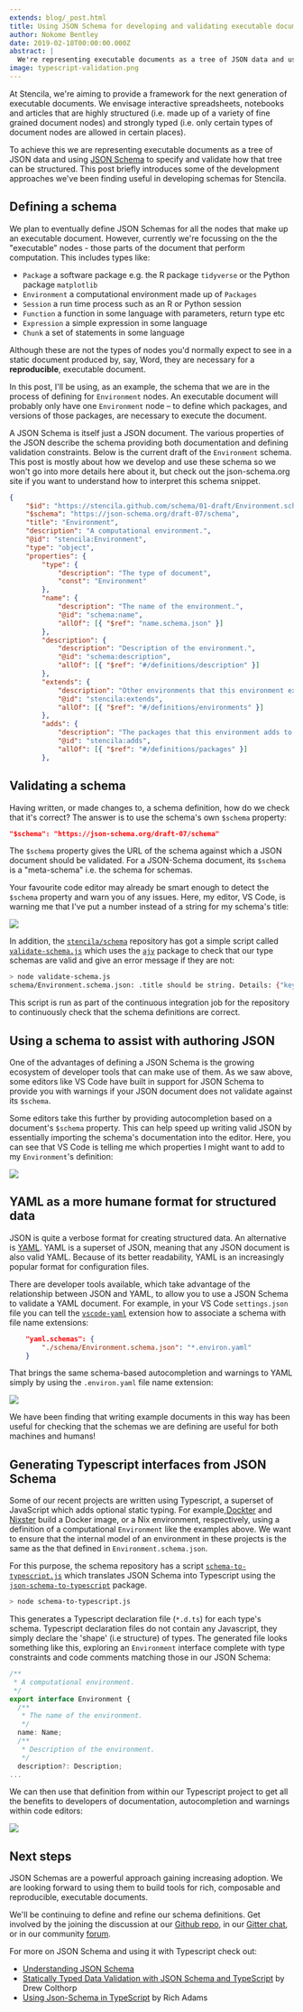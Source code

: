 ```yaml
---
extends: blog/_post.html
title: Using JSON Schema for developing and validating executable documents
author: Nokome Bentley
date: 2019-02-18T00:00:00.000Z
abstract: |
  We're representing executable documents as a tree of JSON data and using [JSON Schema](https://json-schema.org/) to specify and validate their structure. In this post I introduce some of the development tools and techniques we are using based on JSON Schema and some of the other benefits that flow from this approach.
image: typescript-validation.png
---
```


At Stencila, we're aiming to provide a framework for the next generation of executable documents. We envisage interactive spreadsheets, notebooks and articles that are highly structured (i.e. made up of a variety of fine grained document nodes) and strongly typed (i.e. only certain types of document nodes are allowed in certain places).

To achieve this we are representing executable documents as a tree of JSON data and using [JSON Schema](https://json-schema.org/) to specify and validate how that tree can be structured. This post briefly introduces some of the development approaches we've been finding useful in developing schemas for Stencila.

## Defining a schema

We plan to eventually define JSON Schemas for all the nodes that make up an executable document. However, currently we're focussing on the the "executable" nodes - those parts of the document that perform computation. This includes types like:

- `Package` a software package e.g. the R package `tidyverse` or the Python package `matplotlib`
- `Environment` a computational environment made up of `Packages`
- `Session` a run time process such as an R or Python session
- `Function` a function in some language with parameters, return type etc
- `Expression` a simple expression in some language
- `Chunk` a set of statements in some language

Although these are not the types of nodes you'd normally expect to see in a static document produced by, say, Word, they are necessary for a **reproducible**, executable document.

In this post, I'll be using, as an example, the schema that we are in the process of defining for `Environment` nodes. An executable document will probably only have one `Environment` node – to define which packages, and versions of those packages, are necessary to execute the document.

A JSON Schema is itself just a JSON document. The various properties of the JSON describe the schema providing both documentation and defining validation constraints. Below is the current draft of the `Environment` schema. This post is mostly about how we develop and use these schema so we won't go into more details here about it, but check out the json-schema.org site if you want to understand how to interpret this schema snippet.

```json
{
    "$id": "https://stencila.github.com/schema/01-draft/Environment.schema.json",
    "$schema": "https://json-schema.org/draft-07/schema",
    "title": "Environment",
    "description": "A computational environment.",
    "@id": "stencila:Environment",
    "type": "object",
    "properties": {
        "type": {
            "description": "The type of document",
            "const": "Environment"
        },
        "name": {
            "description": "The name of the environment.",
            "@id": "schema:name",
            "allOf": [{ "$ref": "name.schema.json" }]
        },
        "description": {
            "description": "Description of the environment.",
            "@id": "schema:description",
            "allOf": [{ "$ref": "#/definitions/description" }]
        },
        "extends": {
            "description": "Other environments that this environment extends by adding or removing packages.",
            "@id": "stencila:extends",
            "allOf": [{ "$ref": "#/definitions/environments" }]
        },
        "adds": {
            "description": "The packages that this environment adds to the base environments listed under `extends` (if any).",
            "@id": "stencila:adds",
            "allOf": [{ "$ref": "#/definitions/packages" }]
        },
```

## Validating a schema

Having written, or made changes to, a schema definition, how do we check that it's correct? The answer is to use the schema's own `$schema` property:

```json
"$schema": "https://json-schema.org/draft-07/schema"
```

The `$schema` property gives the URL of the schema against which a JSON document should be validated. For a JSON-Schema document, its `$schema` is a "meta-schema" i.e. the schema for schemas.

Your favourite code editor may already be smart enough to detect the `$schema` property and warn you of any issues. Here, my editor, VS Code, is warning me that I've put a number instead of a string for my schema's title:

![](schema-validation.png)

In addition, the [`stencila/schema`](https://github.com/stencila/schema) repository has got a simple script called [`validate-schema.js`](https://github.com/stencila/schema/blob/master/validate-schema.js) which uses the [`ajv`](https://github.com/epoberezkin/ajv) package to check that our type schemas are valid and give an error message if they are not:

```bash
> node validate-schema.js
schema/Environment.schema.json: .title should be string. Details: {"keyword":"type","dataPath":".title","schemaPath":"#/properties/title/type","params":{"type":"string"},"message":"should be string"}
```

This script is run as part of the continuous integration job for the repository to continuously check that the schema definitions are correct.

## Using a schema to assist with authoring JSON

One of the advantages of defining a JSON Schema is the growing ecosystem of developer tools that can make use of them. As we saw above, some editors like VS Code have built in support for JSON Schema to provide you with warnings if your JSON document does not validate against its `$schema`.

Some editors take this further by providing autocompletion based on a document's `$schema` property. This can help speed up writing valid JSON by essentially importing the schema's documentation into the editor. Here, you can see that VS Code is telling me which properties I might want to add to my `Environment`'s definition:

![](json-intellisense.gif)

## YAML as a more humane format for structured data

JSON is quite a verbose format for creating structured data. An alternative is [YAML](https://en.wikipedia.org/wiki/YAML). YAML is a superset of JSON, meaning that any JSON document is also valid YAML. Because of its better readability, YAML is an increasingly popular format for configuration files.

There are developer tools available, which take advantage of the relationship between JSON and YAML, to allow you to use a JSON Schema to validate a YAML document. For example, in your VS Code `settings.json` file you can tell the [`vscode-yaml`](https://marketplace.visualstudio.com/items?itemName=redhat.vscode-yaml) extension how to associate a schema with file name extensions:

```json
    "yaml.schemas": {
        "./schema/Environment.schema.json": "*.environ.yaml"
    }
```

That brings the same schema-based autocompletion and warnings to YAML simply by using the `.environ.yaml` file name extension:

![](yaml-autocomplete.gif)

We have been finding that writing example documents in this way has been useful for checking that the schemas we are defining are useful for both machines and humans!

## Generating Typescript interfaces from JSON Schema

Some of our recent projects are written using Typescript, a superset of JavaScript which adds optional static typing. For example,[Dockter](https://github.com/stencila/dockter) and [Nixster](https://github.com/stencila/nixster) build a Docker image, or a Nix environment, respectively, using a definition of a computational `Environment` like the examples above. We want to ensure that the internal model of an environment in these projects is the same as the that defined in `Environment.schema.json`.

For this purpose, the schema repository has a script [`schema-to-typescript.js`](https://github.com/stencila/schema/blob/master/schema-to-typescript.js) which translates JSON Schema into Typescript using the [`json-schema-to-typescript`](https://github.com/bcherny/json-schema-to-typescript) package.

```bash
> node schema-to-typescript.js
```

This generates a Typescript declaration file (`*.d.ts`) for each type's schema. Typescript declaration files do not contain any Javascript, they simply declare the 'shape' (i.e structure) of types. The generated file looks something like this, exploring an `Environment` interface complete with type constraints and code comments matching those in our JSON Schema:

```typescript
/**
 * A computational environment.
 */
export interface Environment {
  /**
   * The name of the environment.
   */
  name: Name;
  /**
   * Description of the environment.
   */
  description?: Description;
...
```

We can then use that definition from within our Typescript project to get all the benefits to developers of documentation, autocompletion and warnings within code editors:

![](typescript-validation.png)

## Next steps

JSON Schemas are a powerful approach gaining increasing adoption. We are looking forward to using them to build tools for rich, composable and reproducible, executable documents.

We'll be continuing to define and refine our schema definitions. Get involved by the joining the discussion at our [Github repo](https://github.com/stencila/schema), in our [Gitter chat](https://gitter.im/stencila/stencila), or in our community [forum](https://community.stenci.la).

For more on JSON Schema and using it with Typescript check out:

- [Understanding JSON Schema](https://json-schema.org/understanding-json-schema/)
- [Statically Typed Data Validation with JSON Schema and TypeScript](https://spin.atomicobject.com/2018/03/26/typescript-data-validation/) by Drew Colthorp
- [Using Json-Schema in TypeScript](https://blog.enriched.io/using-json-schema/) by Rich Adams
